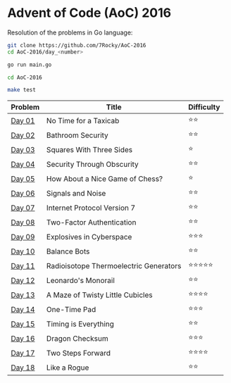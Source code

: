 # Advent of Code (AoC) 2016

Resolution of the problems in Go language:

```bash
git clone https://github.com/7Rocky/AoC-2016
cd AoC-2016/day_<number>

go run main.go
```

```bash
cd AoC-2016

make test
```

| Problem          | Title                                  | Difficulty                     |
| ---------------- | -------------------------------------- | ------------------------------ |
| [Day 01](day_01) | No Time for a Taxicab                  | :star::star:                   |
| [Day 02](day_02) | Bathroom Security                      | :star::star:                   |
| [Day 03](day_03) | Squares With Three Sides               | :star:                         |
| [Day 04](day_04) | Security Through Obscurity             | :star::star:                   |
| [Day 05](day_05) | How About a Nice Game of Chess?        | :star:                         |
| [Day 06](day_06) | Signals and Noise                      | :star::star:                   |
| [Day 07](day_07) | Internet Protocol Version 7            | :star::star:                   |
| [Day 08](day_08) | Two-Factor Authentication              | :star::star:                   |
| [Day 09](day_09) | Explosives in Cyberspace               | :star::star::star:             |
| [Day 10](day_10) | Balance Bots                           | :star::star:                   |
| [Day 11](day_11) | Radioisotope Thermoelectric Generators | :star::star::star::star::star: |
| [Day 12](day_12) | Leonardo's Monorail                    | :star::star:                   |
| [Day 13](day_13) | A Maze of Twisty Little Cubicles       | :star::star::star::star:       |
| [Day 14](day_14) | One-Time Pad                           | :star::star::star:             |
| [Day 15](day_15) | Timing is Everything                   | :star::star:                   |
| [Day 16](day_16) | Dragon Checksum                        | :star::star::star:             |
| [Day 17](day_17) | Two Steps Forward                      | :star::star::star::star:       |
| [Day 18](day_18) | Like a Rogue                           | :star::star:                   |
